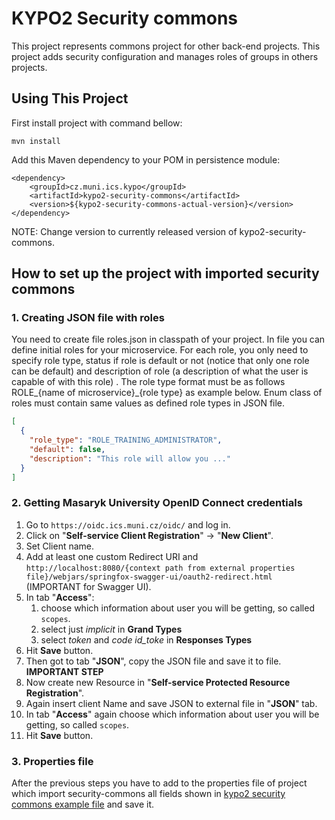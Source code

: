 # KYPO2 Security commons
This project represents commons project for other back-end projects. This project adds security configuration and manages roles of groups in others projects.

## Using This Project
First install project with command bellow:
```
mvn install
```

Add this Maven dependency to your POM in persistence module: 
```        
<dependency>
    <groupId>cz.muni.ics.kypo</groupId>
    <artifactId>kypo2-security-commons</artifactId>
    <version>${kypo2-security-commons-actual-version}</version>
</dependency>
```
NOTE: Change version to currently released version of kypo2-security-commons.

## How to set up the project with imported security commons
### 1. Creating JSON file with roles 

You need to create file roles.json in classpath of your project. In file you can define initial roles for your microservice. 
For each role, you only need to specify role type, status if role is default or not (notice that only one role can be default) 
and description of role (a description of what the user is capable of with this role) . The role type format must be as follows 
ROLE_{name of microservice}_{role type} as example below. Enum class of roles must contain same values as defined role types in JSON file.
 
```json
[
  {
    "role_type": "ROLE_TRAINING_ADMINISTRATOR",
    "default": false,
    "description": "This role will allow you ..."
  }
]
```

### 2. Getting Masaryk University OpenID Connect credentials 

1. Go to `https://oidc.ics.muni.cz/oidc/` and log in.
2. Click on "**Self-service Client Registration**" -> "**New Client**".
3. Set Client name.
4. Add at least one custom Redirect URI and `http://localhost:8080/{context path from external properties file}/webjars/springfox-swagger-ui/oauth2-redirect.html` (IMPORTANT for Swagger UI).
5. In tab "**Access**":
    1. choose which information about user you will be getting, so called `scopes`.
    2. select just *implicit* in **Grand Types**
    3. select *token* and *code id_toke* in **Responses Types**
6. Hit **Save** button.
7. Then got to tab "**JSON**", copy the JSON file and save it to file. **IMPORTANT STEP**
8. Now create new Resource in "**Self-service Protected Resource Registration**".
9. Again insert client Name and save JSON to external file in "**JSON**" tab.
10. In tab "**Access**" again choose which information about user you will be getting, so called `scopes`.
11. Hit **Save** button.


### 3. Properties file

After the previous steps you have to add to the properties file of project which import security-commons all fields shown in [kypo2 security commons example file](kypo2-security-commons-example.properties) and save it. 
